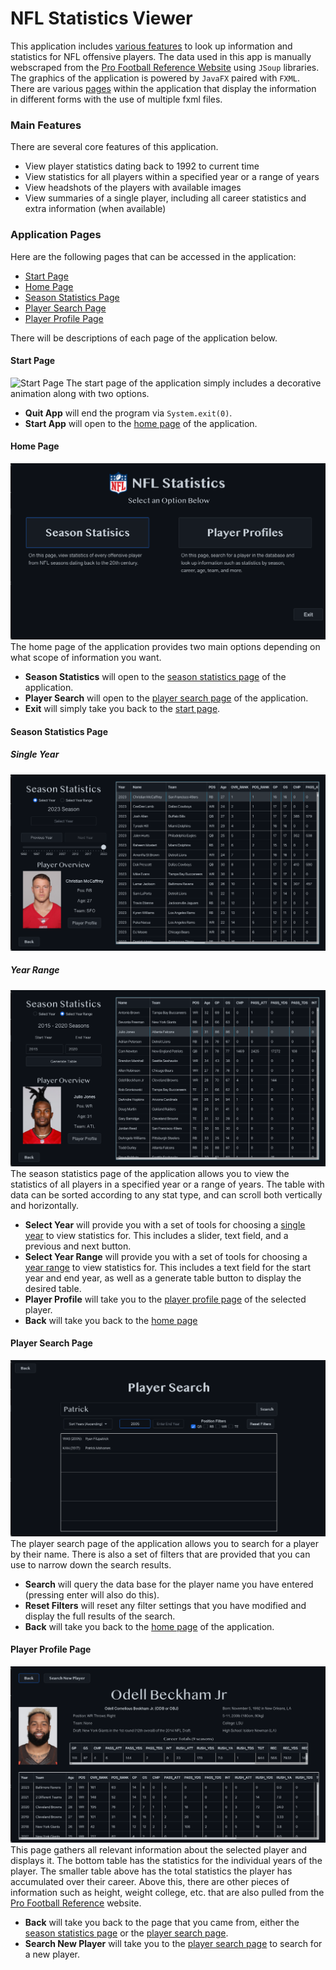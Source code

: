 # NFL Statistics Viewer
This application includes [various features](#main-features) to look up information and statistics for NFL offensive players. The data used in this app is manually webscraped from the [Pro Football Reference Website](https://www.pro-football-reference.com/) using `JSoup` libraries. The graphics of the application is powered by `JavaFX` paired with `FXML`. There are various [pages](#application-pages) within the application that display the information in different forms with the use of multiple fxml files.

### Main Features
There are several core features of this application.
- View player statistics dating back to 1992 to current time
- View statistics for all players within a specified year or a range of years
- View headshots of the players with available images
- View summaries of a single player, including all career statistics and extra information (when available)

### Application Pages
Here are the following pages that can be accessed in the application:
- [Start Page](#start-page)
- [Home Page](#home-page)
- [Season Statistics Page](#season-statistics-page)
- [Player Search Page](#player-search-page)
- [Player Profile Page](#player-profile-page)

There will be descriptions of each page of the application below.

#### Start Page
![Start Page](GUISampleImages/startPageAnimation.gif)
The start page of the application simply includes a decorative animation along with two options. 
- **Quit App** will end the program via `System.exit(0)`. 
- **Start App** will open to the [home page](#home-page) of the application.

#### Home Page
![Home Page](GUISampleImages/homePage.png)
The home page of the application provides two main options depending on what scope of information you want. 
- **Season Statistics** will open to the [season statistics page](#season-statistics-page) of the application.
- **Player Search** will open to the [player search page](#player-search-page) of the application.
- **Exit** will simply take you back to the [start page](#start-page).

#### Season Statistics Page
##### Single Year
![Single Year](GUISampleImages/seasonStatsPage.png)
##### Year Range
![Multiple Years](GUISampleImages/seasonStatsPageRange.png)
The season statistics page of the application allows you to view the statistics of all players in a specified year or a range of years. The table with data can be sorted according to any stat type, and can scroll both vertically and horizontally.
- **Select Year** will provide you with a set of tools for choosing a [single year](#single-year) to view statistics for. This includes a slider, text field, and a previous and next button.
- **Select Year Range** will provide you with a set of tools for choosing a [year range](#year-range) to view statistics for. This includes a text field for the start year and end year, as well as a generate table button to display the desired table.
- **Player Profile** will take you to the [player profile page](#player-profile-page) of the selected player.
- **Back** will take you back to the [home page](#home-page)

#### Player Search Page
![Player Search](GUISampleImages/playerSearchPage.png)
The player search page of the application allows you to search for a player by their name. There is also a set of filters that are provided that you can use to narrow down the search results.
- **Search** will query the data base for the player name you have entered (pressing enter will also do this).
- **Reset Filters** will reset any filter settings that you have modified and display the full results of the search.
- **Back** will take you back to the [home page](#home-page) of the application.

#### Player Profile Page
![Player Profile Page](GUISampleImages/playerProfilePage.png)
This page gathers all relevant information about the selected player and displays it. The bottom table has the statistics for the individual years of the player. The smaller table above has the total statistics the player has accumulated over their career. Above this, there are other pieces of information such as height, weight college, etc. that are also pulled from the [Pro Football Reference](https://www.pro-football-reference.com/) website.
- **Back** will take you back to the page that you came from, either the [season statistics page](#season-statistics-page) or the [player search page](#player-search-page).
- **Search New Player** will take you to the [player search page](#player-search-page) to search for a new player.